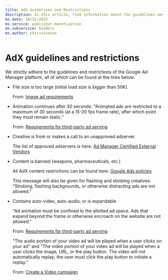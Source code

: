 ```yaml
---
title: AdX Guidelines and Restrictions
description: In this article, find information about the guidelines and restrictions of the Google Ad Manager platform.
ms.date: 10/21/2025
ms.service: publisher-monetization
ms.subservice: bidders
ms.author: shsrinivasan
---
```


# AdX guidelines and restrictions

We strictly adhere to the guidelines and restrictions of the Google Ad Manager platform, all of which can be found at the links below.

- File size is too large (initial load size is bigger than 50K).

  From: [Image ad requirements](https://support.google.com/adspolicy/answer/176108?hl=en)

- Animation continues after 30 seconds: "Animated ads are restricted to a maximum of 30 seconds (at a 15-20 fps frame rate), after which point they must remain static."

  From: [Requirements for third-party ad serving](https://support.google.com/adspolicy/answer/94230?hl=en)

- Creative is from or makes a call to an unapproved adserver.

  The list of approved adservers is here: [Ad Manager Certified External Vendors](https://developers.google.com/third-party-ads/adx-vendors)

- Content is banned (weapons, pharmaceuticals, etc.)

  All AdX content restrictions can be found here: [Google Ads policies](https://support.google.com/adspolicy/answer/6008942?hl=en)

  This message will also be given for flashing and strobing creatives: "Strobing, flashing backgrounds, or otherwise distracting ads are not allowed."

- Contains auto-video, auto-audio, or is expandable

  "Ad animation must be confined to the allotted ad space. Ads that expand beyond the frame or otherwise encroach on the website are not allowed."

  From: [Requirements for third-party ad serving](https://support.google.com/adspolicy/answer/94230?hl=en)

  "The audio portion of your video ad will be played when a user clicks on your ad" and "The video portion of your video ad will be played when a user clicks the image, URL, or the play button. The video will not automatically replay; the user must click the play button to initiate a replay."

  From: [Create a Video campaign](https://support.google.com/google-ads/answer/2375497?hl=en&guide=28427&visit_id=638360863834851155-2710381341&rd=3)
